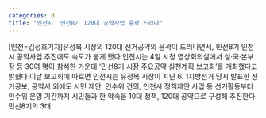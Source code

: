 ```yaml
---
categories: d
title: "인천시  민선8기 120대 공약사업 윤곽 드러나"
---
```

[인천=김정호기자]유정복 시장의 120대 선거공약의 윤곽이 드러나면서, 민선8기 인천시 공약사업 추진에도 속도가 붙게 됐다.인천시는 4일 시청 영상회의실에서 실·국·본부장 등 30여 명이 참석한 가운데 ‘민선8기 시장 주요공약 실천계획 보고회’를 개최했다고 밝혔다.이날 보고회에 따르면 인천시는 유정복 시장이 지난 6. 1지방선거 당시 발표한 선거공보, 공약서 외에도 시민 제안, 인수위 건의, 인천시 정책제안 사업 등 선거활동부터 인수위 운영 기간까지 시민들과 한 약속을 10대 정책, 120대 공약으로 구성해 추진한다.민선8기의 3대